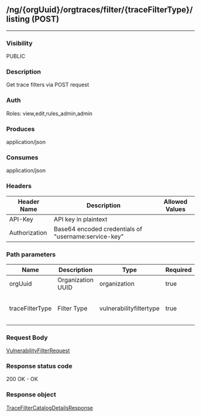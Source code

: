 ## /ng/{orgUuid}/orgtraces/filter/{traceFilterType}/listing (POST)
---
### Visibility
PUBLIC
### Description
Get trace filters via POST request
### Auth
Roles: view,edit,rules_admin,admin
### Produces
application/json
### Consumes
application/json
### Headers
| Header Name | Description | Allowed Values |
| ----------- | ----------- | ----------- |
| API-Key | API key in plaintext |  |
| Authorization | Base64 encoded credentials of &quot;username:service-key&quot; |  |
### Path parameters
| Name | Description | Type | Required | Allowed Values |
| ----------- | ----------- | ----------- | ----------- | ----------- |
| orgUuid | Organization UUID | organization | true | String |
| traceFilterType | Filter Type | vulnerabilityfiltertype | true | tags,severity,status,vulntype,servers,servers-environment,url,modules,security-standard,application-tags,sink,bugtracker-status,application-importance |
### Request Body
[VulnerabilityFilterRequest](<../../objects/VulnerabilityFilterRequest.md>)
### Response status code
200 OK - OK
### Response object
[TraceFilterCatalogDetailsResponse](<../../objects/TraceFilterCatalogDetailsResponse.md>)
